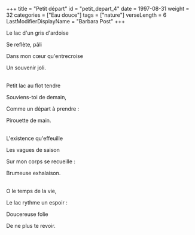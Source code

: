 +++
title = "Petit départ"
id = "petit_depart_4"
date = 1997-08-31
weight = 32
categories = ["Eau douce"]
tags = ["nature"]
verseLength = 6
LastModifierDisplayName = "Barbara Post"
+++

Le lac d'un gris d'ardoise

Se reflète, pâli

Dans mon cœur qu'entrecroise

Un souvenir joli.

 \
Petit lac au flot tendre

Souviens-toi de demain,

Comme un départ à prendre :

Pirouette de main.

 \
L'existence qu'effeuille

Les vagues de saison

Sur mon corps se recueille :

Brumeuse exhalaison.

 \
O le temps de la vie,

Le lac rythme un espoir :

Doucereuse folie

De ne plus te revoir.
